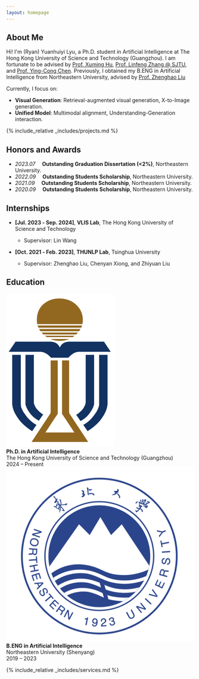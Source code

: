 ```yaml
---
layout: homepage
---
```


## About Me

Hi! I'm (Ryan) Yuanhuiyi Lyu, a Ph.D. student in Artificial Intelligence at The Hong Kong University of Science and Technology (Guangzhou).
I am fortunate to be advised by <a href="https://scholar.google.com/citations?user=dbBKbXoAAAAJ&hl=en">Prof. Xuming Hu</a>, <a href="https://scholar.google.com/citations?user=AK9VF30AAAAJ&hl=en">Prof. Linfeng Zhang @ SJTU</a>, and <a href="https://scholar.google.com/citations?user=n7j4bJUAAAAJ&hl=en">Prof. Ying-Cong Chen</a>.
Previously, I obtained my B.ENG in Artificial Intelligence from Northeastern University, advised by <a href="https://scholar.google.com/citations?user=4vrZRk0AAAAJ&hl=en">Prof. Zhenghao Liu</a>

Currently, I focus on:
- **Visual Generation**: Retrieval-augmented visual generation, X-to-Image generation.
- **Unified Model**: Multimodal alignment, Understanding-Generation interaction.


{% include_relative _includes/projects.md %}


## Honors and Awards

- *2023.07* &emsp;**Outstanding Graduation Dissertation (<2%)**, Northeastern University. 
- *2022.09* &emsp;**Outstanding Students Scholarship**, Northeastern University. 
- *2021.09* &emsp;**Outstanding Students Scholarship**, Northeastern University. 
- *2020.09* &emsp;**Outstanding Students Scholarship**, Northeastern University.


## Internships

- **[Jul. 2023 ‑ Sep. 2024]**, **VLIS Lab**, The Hong Kong University of Science and Technology
  - Supervisor: Lin Wang

- **[Oct. 2021 ‑ Feb. 2023]**, **THUNLP Lab**, Tsinghua University
  - Supervisor: Zhenghao Liu, Chenyan Xiong, and Zhiyuan Liu


## Education



<div class="edu-list">
  <div class="edu-item">
    <img class="edu-logo" src="/assets/img/logo_hkust.png" alt="HKUST(GZ) Logo" onerror="this.style.display='none'">
    <div class="edu-meta">
      <div class="edu-title"><strong>Ph.D. in Artificial Intelligence</strong></div>
      <div class="edu-school">The Hong Kong University of Science and Technology (Guangzhou)</div>
      <div class="edu-time">2024 – Present</div>
    </div>
  </div>
  <div class="edu-item">
    <img class="edu-logo" src="/assets/img/logo_neu.png" alt="Northeastern University Logo" onerror="this.style.display='none'">
    <div class="edu-meta">
      <div class="edu-title"><strong>B.ENG in Artificial Intelligence</strong></div>
      <div class="edu-school">Northeastern University (Shenyang)</div>
      <div class="edu-time">2019 – 2023</div>
    </div>
  </div>
  
</div>


{% include_relative _includes/services.md %}




<script type="text/javascript" id="clustrmaps" src="//clustrmaps.com/map_v2.js?d=Jd8OzMhdKMK1K5bnZn9Yn3pFyeY2ahWgCA6In0frwYc&cl=ffffff&w=a"></script>


